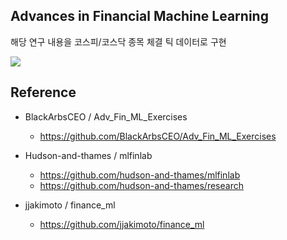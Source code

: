 ## Advances in Financial Machine Learning 

해당 연구 내용을  코스피/코스닥 종목 체결 틱 데이터로 구현 


<img src="https://s3.ap-northeast-2.amazonaws.com/cwjang.public/afml/afml_cover.png" />


## Reference 

* BlackArbsCEO / Adv_Fin_ML_Exercises
  * https://github.com/BlackArbsCEO/Adv_Fin_ML_Exercises

* Hudson-and-thames / mlfinlab
  * https://github.com/hudson-and-thames/mlfinlab
  * https://github.com/hudson-and-thames/research

* jjakimoto / finance_ml
  * https://github.com/jjakimoto/finance_ml
